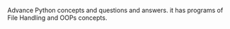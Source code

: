 Advance Python concepts and questions and answers. it has programs of File Handling and OOPs concepts.

